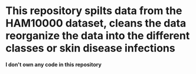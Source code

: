 # This repository spilts data from the HAM10000 dataset, cleans the data reorganize the data into the different classes or skin disease infections

**I don't own any code in this repository**